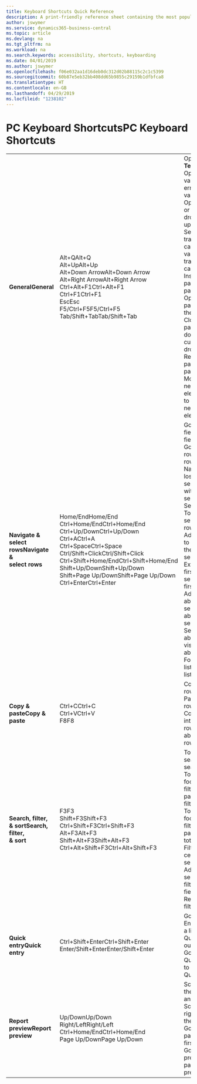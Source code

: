```yaml
---
title: Keyboard Shortcuts Quick Reference
description: A print-friendly reference sheet containing the most popular keyboard shortcuts.
author: jswymer
ms.service: dynamics365-business-central
ms.topic: article
ms.devlang: na
ms.tgt_pltfrm: na
ms.workload: na
ms.search.keywords: accessibility, shortcuts, keyboarding
ms.date: 04/01/2019
ms.author: jswymer
ms.openlocfilehash: f06e032aa1d16deb0dc312d02b88115c2c1c5399
ms.sourcegitcommit: 60b87e5eb32bb408dd65b9855c29159b1dfbfca8
ms.translationtype: HT
ms.contentlocale: en-GB
ms.lasthandoff: 04/29/2019
ms.locfileid: "1238102"
---
```

# <a name="pc-keyboard-shortcuts"></a><span data-ttu-id="7b359-103">PC Keyboard Shortcuts</span><span class="sxs-lookup"><span data-stu-id="7b359-103">PC Keyboard Shortcuts</span></span>

||||  
|----------------|-----------|----------------|
|<span data-ttu-id="7b359-104">**General**</span><span class="sxs-lookup"><span data-stu-id="7b359-104">**General**</span></span>|<span data-ttu-id="7b359-105">Alt+Q</span><span class="sxs-lookup"><span data-stu-id="7b359-105">Alt+Q</span></span><br /><span data-ttu-id="7b359-106">Alt+Up</span><span class="sxs-lookup"><span data-stu-id="7b359-106">Alt+Up</span></span><br /><span data-ttu-id="7b359-107">Alt+Down Arrow</span><span class="sxs-lookup"><span data-stu-id="7b359-107">Alt+Down Arrow</span></span><br /><span data-ttu-id="7b359-108">Alt+Right Arrow</span><span class="sxs-lookup"><span data-stu-id="7b359-108">Alt+Right Arrow</span></span><br /><span data-ttu-id="7b359-109">Ctrl+Alt+F1</span><span class="sxs-lookup"><span data-stu-id="7b359-109">Ctrl+Alt+F1</span></span><br /><span data-ttu-id="7b359-110">Ctrl+F1</span><span class="sxs-lookup"><span data-stu-id="7b359-110">Ctrl+F1</span></span><br /><span data-ttu-id="7b359-111">Esc</span><span class="sxs-lookup"><span data-stu-id="7b359-111">Esc</span></span><br /><span data-ttu-id="7b359-112">F5/Ctrl+F5</span><span class="sxs-lookup"><span data-stu-id="7b359-112">F5/Ctrl+F5</span></span><br /><span data-ttu-id="7b359-113">Tab/Shift+Tab</span><span class="sxs-lookup"><span data-stu-id="7b359-113">Tab/Shift+Tab</span></span><br />|<span data-ttu-id="7b359-114">Open **Tell me**</span><span class="sxs-lookup"><span data-stu-id="7b359-114">Open **Tell me**</span></span><br /><span data-ttu-id="7b359-115">Open tooltip or validation error</span><span class="sxs-lookup"><span data-stu-id="7b359-115">Open tooltip or validation error</span></span><br /><span data-ttu-id="7b359-116">Open a drop-down or look up</span><span class="sxs-lookup"><span data-stu-id="7b359-116">Open a drop-down or look up</span></span><br /><span data-ttu-id="7b359-117">See the transactions for calculated value</span><span class="sxs-lookup"><span data-stu-id="7b359-117">See the transactions for calculated value</span></span><br /><span data-ttu-id="7b359-118">Inspect the page</span><span class="sxs-lookup"><span data-stu-id="7b359-118">Inspect the page</span></span><br /><span data-ttu-id="7b359-119">Open help for the page</span><span class="sxs-lookup"><span data-stu-id="7b359-119">Open help for the page</span></span><br /><span data-ttu-id="7b359-120">Close the current page or drop-down</span><span class="sxs-lookup"><span data-stu-id="7b359-120">Close the current page or drop-down</span></span><br /><span data-ttu-id="7b359-121">Refresh/reload page</span><span class="sxs-lookup"><span data-stu-id="7b359-121">Refresh/reload page</span></span><br /><span data-ttu-id="7b359-122">Move focus to the next/previous element</span><span class="sxs-lookup"><span data-stu-id="7b359-122">Move focus to the next/previous element</span></span>|
|<span data-ttu-id="7b359-123">**Navigate &<br />select rows**</span><span class="sxs-lookup"><span data-stu-id="7b359-123">**Navigate &<br />select rows**</span></span>| <span data-ttu-id="7b359-124">Home/End</span><span class="sxs-lookup"><span data-stu-id="7b359-124">Home/End</span></span><br /><span data-ttu-id="7b359-125">Ctrl+Home/End</span><span class="sxs-lookup"><span data-stu-id="7b359-125">Ctrl+Home/End</span></span> <br /><span data-ttu-id="7b359-126">Ctrl+Up/Down</span><span class="sxs-lookup"><span data-stu-id="7b359-126">Ctrl+Up/Down</span></span><br /><span data-ttu-id="7b359-127">Ctrl+A</span><span class="sxs-lookup"><span data-stu-id="7b359-127">Ctrl+A</span></span> <br /><span data-ttu-id="7b359-128">Ctrl+Space</span><span class="sxs-lookup"><span data-stu-id="7b359-128">Ctrl+Space</span></span><br /><span data-ttu-id="7b359-129">Ctrl/Shift+Click</span><span class="sxs-lookup"><span data-stu-id="7b359-129">Ctrl/Shift+Click</span></span><br /><span data-ttu-id="7b359-130">Ctrl+Shift+Home/End</span><span class="sxs-lookup"><span data-stu-id="7b359-130">Ctrl+Shift+Home/End</span></span><br /><span data-ttu-id="7b359-131">Shift+Up/Down</span><span class="sxs-lookup"><span data-stu-id="7b359-131">Shift+Up/Down</span></span><br /><span data-ttu-id="7b359-132">Shift+Page Up/Down</span><span class="sxs-lookup"><span data-stu-id="7b359-132">Shift+Page Up/Down</span></span><br /><span data-ttu-id="7b359-133">Ctrl+Enter</span><span class="sxs-lookup"><span data-stu-id="7b359-133">Ctrl+Enter</span></span>| <span data-ttu-id="7b359-134">Go to first/last field</span><span class="sxs-lookup"><span data-stu-id="7b359-134">Go to first/last field</span></span><br /><span data-ttu-id="7b359-135">Go to first/last row</span><span class="sxs-lookup"><span data-stu-id="7b359-135">Go to first/last row</span></span><br /><span data-ttu-id="7b359-136">Navigate without losing selection</span><span class="sxs-lookup"><span data-stu-id="7b359-136">Navigate without losing selection</span></span><br /><span data-ttu-id="7b359-137">Select all</span><span class="sxs-lookup"><span data-stu-id="7b359-137">Select all</span></span><br /><span data-ttu-id="7b359-138">Toggle row selection</span><span class="sxs-lookup"><span data-stu-id="7b359-138">Toggle row selection</span></span><br /> <span data-ttu-id="7b359-139">Add the row/rows to the selection</span><span class="sxs-lookup"><span data-stu-id="7b359-139">Add the row/rows to the selection</span></span><br /><span data-ttu-id="7b359-140">Extend selection to first/last row</span><span class="sxs-lookup"><span data-stu-id="7b359-140">Extend selection to first/last row</span></span><br /><span data-ttu-id="7b359-141">Add row above/below to selection</span><span class="sxs-lookup"><span data-stu-id="7b359-141">Add row above/below to selection</span></span><br /><span data-ttu-id="7b359-142">Select visible rows above/below</span><span class="sxs-lookup"><span data-stu-id="7b359-142">Select visible rows above/below</span></span> <br /><span data-ttu-id="7b359-143">Focus out of the list</span><span class="sxs-lookup"><span data-stu-id="7b359-143">Focus out of the list</span></span>|
|<span data-ttu-id="7b359-144">**Copy & paste**</span><span class="sxs-lookup"><span data-stu-id="7b359-144">**Copy & paste**</span></span>|<span data-ttu-id="7b359-145">Ctrl+C</span><span class="sxs-lookup"><span data-stu-id="7b359-145">Ctrl+C</span></span><br /><span data-ttu-id="7b359-146">Ctrl+V</span><span class="sxs-lookup"><span data-stu-id="7b359-146">Ctrl+V</span></span><br /><span data-ttu-id="7b359-147">F8</span><span class="sxs-lookup"><span data-stu-id="7b359-147">F8</span></span>|<span data-ttu-id="7b359-148">Copy rows</span><span class="sxs-lookup"><span data-stu-id="7b359-148">Copy rows</span></span><br /><span data-ttu-id="7b359-149">Paste rows</span><span class="sxs-lookup"><span data-stu-id="7b359-149">Paste rows</span></span><br /><span data-ttu-id="7b359-150">Copy field above into current row</span><span class="sxs-lookup"><span data-stu-id="7b359-150">Copy field above into current row</span></span>|
|<span data-ttu-id="7b359-151">**Search, filter, <br />& sort**</span><span class="sxs-lookup"><span data-stu-id="7b359-151">**Search, filter, <br />& sort**</span></span>|<span data-ttu-id="7b359-152">F3</span><span class="sxs-lookup"><span data-stu-id="7b359-152">F3</span></span><br /><span data-ttu-id="7b359-153">Shift+F3</span><span class="sxs-lookup"><span data-stu-id="7b359-153">Shift+F3</span></span><br /><span data-ttu-id="7b359-154">Ctrl+Shift+F3</span><span class="sxs-lookup"><span data-stu-id="7b359-154">Ctrl+Shift+F3</span></span><br /><span data-ttu-id="7b359-155">Alt+F3</span><span class="sxs-lookup"><span data-stu-id="7b359-155">Alt+F3</span></span><br /><span data-ttu-id="7b359-156">Shift+Alt+F3</span><span class="sxs-lookup"><span data-stu-id="7b359-156">Shift+Alt+F3</span></span><br /><span data-ttu-id="7b359-157">Ctrl+Alt+Shift+F3</span><span class="sxs-lookup"><span data-stu-id="7b359-157">Ctrl+Alt+Shift+F3</span></span>|<span data-ttu-id="7b359-158">Toggle search</span><span class="sxs-lookup"><span data-stu-id="7b359-158">Toggle search</span></span><br /><span data-ttu-id="7b359-159">Toggle filter pane; focus on field filters</span><span class="sxs-lookup"><span data-stu-id="7b359-159">Toggle filter pane; focus on field filters</span></span><br /><span data-ttu-id="7b359-160">Toggle filter pane; focus on totals filters</span><span class="sxs-lookup"><span data-stu-id="7b359-160">Toggle filter pane; focus on totals filters</span></span><br /><span data-ttu-id="7b359-161">Filter on selected cell value</span><span class="sxs-lookup"><span data-stu-id="7b359-161">Filter on selected cell value</span></span><br /><span data-ttu-id="7b359-162">Add filter on selected field</span><span class="sxs-lookup"><span data-stu-id="7b359-162">Add filter on selected field</span></span><br /><span data-ttu-id="7b359-163">Reset filters</span><span class="sxs-lookup"><span data-stu-id="7b359-163">Reset filters</span></span>|
|<span data-ttu-id="7b359-164">**Quick entry**</span><span class="sxs-lookup"><span data-stu-id="7b359-164">**Quick entry**</span></span>|<span data-ttu-id="7b359-165">Ctrl+Shift+Enter</span><span class="sxs-lookup"><span data-stu-id="7b359-165">Ctrl+Shift+Enter</span></span><br /><span data-ttu-id="7b359-166">Enter/Shift+Enter</span><span class="sxs-lookup"><span data-stu-id="7b359-166">Enter/Shift+Enter</span></span>|<span data-ttu-id="7b359-167">Go to next Quick Entry field outside a list</span><span class="sxs-lookup"><span data-stu-id="7b359-167">Go to next Quick Entry field outside a list</span></span><br /><span data-ttu-id="7b359-168">Go to next/previous Quick Entry field</span><span class="sxs-lookup"><span data-stu-id="7b359-168">Go to next/previous Quick Entry field</span></span>|
|<span data-ttu-id="7b359-169">**Report preview**</span><span class="sxs-lookup"><span data-stu-id="7b359-169">**Report preview**</span></span>|<span data-ttu-id="7b359-170">Up/Down</span><span class="sxs-lookup"><span data-stu-id="7b359-170">Up/Down</span></span><br /><span data-ttu-id="7b359-171">Right/Left</span><span class="sxs-lookup"><span data-stu-id="7b359-171">Right/Left</span></span><br /><span data-ttu-id="7b359-172">Ctrl+Home/End</span><span class="sxs-lookup"><span data-stu-id="7b359-172">Ctrl+Home/End</span></span><br /><span data-ttu-id="7b359-173">Page Up/Down</span><span class="sxs-lookup"><span data-stu-id="7b359-173">Page Up/Down</span></span>|<span data-ttu-id="7b359-174">Scroll up and down the page</span><span class="sxs-lookup"><span data-stu-id="7b359-174">Scroll up and down the page</span></span><br /><span data-ttu-id="7b359-175">Scroll to the right/left</span><span class="sxs-lookup"><span data-stu-id="7b359-175">Scroll to the right/left</span></span> <br /><span data-ttu-id="7b359-176">Go to the first/last page</span><span class="sxs-lookup"><span data-stu-id="7b359-176">Go to the first/last page</span></span><br /><span data-ttu-id="7b359-177">Go to the previous/next page</span><span class="sxs-lookup"><span data-stu-id="7b359-177">Go to the previous/next page</span></span>|
